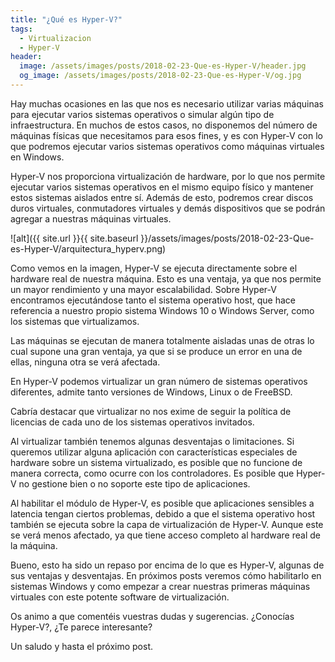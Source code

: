 ```yaml
---
title: "¿Qué es Hyper-V?"
tags:
  - Virtualizacion
  - Hyper-V
header:
  image: /assets/images/posts/2018-02-23-Que-es-Hyper-V/header.jpg
  og_image: /assets/images/posts/2018-02-23-Que-es-Hyper-V/og.jpg
---
```


Hay muchas ocasiones en las que nos es necesario utilizar varias máquinas para ejecutar varios sistemas operativos o simular algún tipo de infraestructura. En muchos de estos casos, no disponemos del número de máquinas físicas que necesitamos para esos fines, y es con Hyper-V con lo que podremos ejecutar varios sistemas operativos como máquinas virtuales en Windows.

Hyper-V nos proporciona virtualización de hardware, por lo que nos permite ejecutar varios sistemas operativos en el mismo equipo físico y mantener estos sistemas aislados entre sí. Además de esto, podremos crear discos duros virtuales, conmutadores virtuales y demás dispositivos que se podrán agregar a nuestras máquinas virtuales.

![alt]({{ site.url }}{{ site.baseurl }}/assets/images/posts/2018-02-23-Que-es-Hyper-V/arquitectura_hyperv.png)

Como vemos en la imagen, Hyper-V se ejecuta directamente sobre el hardware real de nuestra máquina. Esto es una ventaja, ya que nos permite un mayor rendimiento y una mayor escalabilidad. Sobre Hyper-V encontramos ejecutándose tanto el sistema operativo host, que hace referencia a nuestro propio sistema Windows 10 o Windows Server, como los sistemas que virtualizamos.

Las máquinas se ejecutan de manera totalmente aisladas unas de otras lo cual supone una gran ventaja, ya que si se produce un error en una de ellas, ninguna otra se verá afectada.

En Hyper-V podemos virtualizar un gran número de sistemas operativos diferentes, admite tanto versiones de Windows, Linux o de FreeBSD.

Cabría destacar que virtualizar no nos exime de seguir la política de licencias de cada uno de los sistemas operativos invitados.

Al virtualizar también tenemos algunas desventajas o limitaciones. Si queremos utilizar alguna aplicación con características especiales de hardware sobre un sistema virtualizado, es posible que no funcione de manera correcta, como ocurre con los controladores. Es posible que Hyper-V no gestione bien o no soporte este tipo de aplicaciones.

Al habilitar el módulo de Hyper-V, es posible que aplicaciones sensibles a latencia tengan ciertos problemas, debido a que el sistema operativo host también se ejecuta sobre la capa de virtualización de Hyper-V. Aunque este se verá menos afectado, ya que tiene acceso completo al hardware real de la máquina.

Bueno, esto ha sido un repaso por encima de lo que es Hyper-V, algunas de sus ventajas y desventajas. En próximos posts veremos cómo habilitarlo en sistemas Windows y como empezar a crear nuestras primeras máquinas virtuales con este potente software de virtualización.

Os animo a que comentéis vuestras dudas y sugerencias. ¿Conocías Hyper-V?, ¿Te parece interesante?

Un saludo y hasta el próximo post.